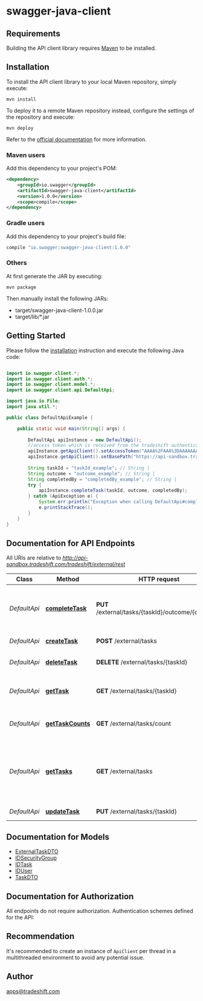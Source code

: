 # swagger-java-client

## Requirements

Building the API client library requires [Maven](https://maven.apache.org/) to be installed.

## Installation

To install the API client library to your local Maven repository, simply execute:

```shell
mvn install
```

To deploy it to a remote Maven repository instead, configure the settings of the repository and execute:

```shell
mvn deploy
```

Refer to the [official documentation](https://maven.apache.org/plugins/maven-deploy-plugin/usage.html) for more information.

### Maven users

Add this dependency to your project's POM:

```xml
<dependency>
    <groupId>io.swagger</groupId>
    <artifactId>swagger-java-client</artifactId>
    <version>1.0.0</version>
    <scope>compile</scope>
</dependency>
```

### Gradle users

Add this dependency to your project's build file:

```groovy
compile "io.swagger:swagger-java-client:1.0.0"
```

### Others

At first generate the JAR by executing:

    mvn package

Then manually install the following JARs:

* target/swagger-java-client-1.0.0.jar
* target/lib/*.jar

## Getting Started

Please follow the [installation](#installation) instruction and execute the following Java code:

```java

import io.swagger.client.*;
import io.swagger.client.auth.*;
import io.swagger.client.model.*;
import io.swagger.client.api.DefaultApi;

import java.io.File;
import java.util.*;

public class DefaultApiExample {

    public static void main(String[] args) {
        
        DefaultApi apiInstance = new DefaultApi();
        //access token which is received from the tradeshift authentication server
        apiInstance.getApiClient().setAccessToken("AAAA%2FAAA%3DAAAAAAAA");
        apiInstance.getApiClient().setBasePath("https://api-sandbox.tradeshift.com/tradeshift/rest");
        
        String taskId = "taskId_example"; // String | 
        String outcome = "outcome_example"; // String | 
        String completedBy = "completedBy_example"; // String | 
        try {
            apiInstance.completeTask(taskId, outcome, completedBy);
        } catch (ApiException e) {
            System.err.println("Exception when calling DefaultApi#completeTask");
            e.printStackTrace();
        }
    }
}

```

## Documentation for API Endpoints

All URIs are relative to *http://api-sandbox.tradeshift.com/tradeshift/external/rest*

Class | Method | HTTP request | Description
------------ | ------------- | ------------- | -------------
*DefaultApi* | [**completeTask**](docs/DefaultApi.md#completeTask) | **PUT** /external/tasks/{taskId}/outcome/{outcome} | Marks a task as completed, setting the provided outcome
*DefaultApi* | [**createTask**](docs/DefaultApi.md#createTask) | **POST** /external/tasks | Create a Task
*DefaultApi* | [**deleteTask**](docs/DefaultApi.md#deleteTask) | **DELETE** /external/tasks/{taskId} | Delete an Existing Task
*DefaultApi* | [**getTask**](docs/DefaultApi.md#getTask) | **GET** /external/tasks/{taskId} | Fetches the task with the provided ID
*DefaultApi* | [**getTaskCounts**](docs/DefaultApi.md#getTaskCounts) | **GET** /external/tasks/count | Get a list of task counts for an account
*DefaultApi* | [**getTasks**](docs/DefaultApi.md#getTasks) | **GET** /external/tasks | Fetches all tasks the user has access to and lets page through them
*DefaultApi* | [**updateTask**](docs/DefaultApi.md#updateTask) | **PUT** /external/tasks/{taskId} | Update Task


## Documentation for Models

 - [ExternalTaskDTO](docs/ExternalTaskDTO.md)
 - [IDSecurityGroup](docs/IDSecurityGroup.md)
 - [IDTask](docs/IDTask.md)
 - [IDUser](docs/IDUser.md)
 - [TaskDTO](docs/TaskDTO.md)


## Documentation for Authorization

All endpoints do not require authorization.
Authentication schemes defined for the API:

## Recommendation

It's recommended to create an instance of `ApiClient` per thread in a multithreaded environment to avoid any potential issue.

## Author

apps@tradeshift.com

